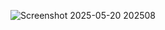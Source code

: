 ![Screenshot 2025-05-20 202508](https://github.com/user-attachments/assets/03eb1459-63d2-444a-9141-ea76cc1589f1)

